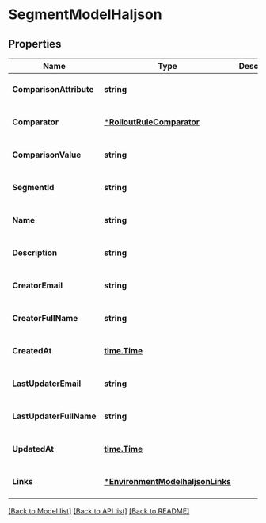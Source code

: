 # SegmentModelHaljson

## Properties
Name | Type | Description | Notes
------------ | ------------- | ------------- | -------------
**ComparisonAttribute** | **string** |  | [optional] [default to null]
**Comparator** | [***RolloutRuleComparator**](RolloutRuleComparator.md) |  | [optional] [default to null]
**ComparisonValue** | **string** |  | [optional] [default to null]
**SegmentId** | **string** |  | [optional] [default to null]
**Name** | **string** |  | [optional] [default to null]
**Description** | **string** |  | [optional] [default to null]
**CreatorEmail** | **string** |  | [optional] [default to null]
**CreatorFullName** | **string** |  | [optional] [default to null]
**CreatedAt** | [**time.Time**](time.Time.md) |  | [optional] [default to null]
**LastUpdaterEmail** | **string** |  | [optional] [default to null]
**LastUpdaterFullName** | **string** |  | [optional] [default to null]
**UpdatedAt** | [**time.Time**](time.Time.md) |  | [optional] [default to null]
**Links** | [***EnvironmentModelhaljsonLinks**](EnvironmentModelhaljson__links.md) |  | [optional] [default to null]

[[Back to Model list]](../README.md#documentation-for-models) [[Back to API list]](../README.md#documentation-for-api-endpoints) [[Back to README]](../README.md)

